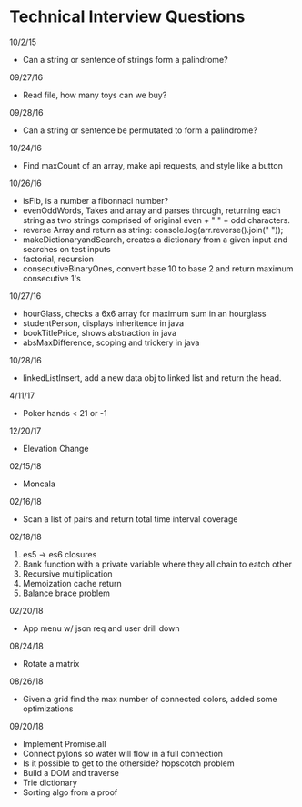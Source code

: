 # Technical Interview Questions

10/2/15

- Can a string or sentence of strings form a palindrome?

09/27/16

- Read file, how many toys can we buy?

09/28/16

- Can a string or sentence be permutated to form a palindrome?

10/24/16

- Find maxCount of an array, make api requests, and style like a button

10/26/16

- isFib, is a number a fibonnaci number?
- evenOddWords, Takes and array and parses through, returning each string as two strings comprised of original even + " " + odd characters.
- reverse Array and return as string: console.log(arr.reverse().join(" "));
- makeDictionaryandSearch, creates a dictionary from a given input and searches on test inputs
- factorial, recursion
- consecutiveBinaryOnes, convert base 10 to base 2 and return maximum consecutive 1's

10/27/16

- hourGlass, checks a 6x6 array for maximum sum in an hourglass
- studentPerson, displays inheritence in java
- bookTitlePrice, shows abstraction in java
- absMaxDifference, scoping and trickery in java

10/28/16

- linkedListInsert, add a new data obj to linked list and return the head.

4/11/17

- Poker hands < 21 or -1

12/20/17

- Elevation Change

02/15/18

- Moncala

02/16/18

- Scan a list of pairs and return total time interval coverage

02/18/18

1. es5 -> es6 closures
1. Bank function with a private variable where they all chain to eatch other
1. Recursive multiplication
1. Memoization cache return
1. Balance brace problem

02/20/18

- App menu w/ json req and user drill down

08/24/18

- Rotate a matrix

08/26/18

- Given a grid find the max number of connected colors, added some optimizations

09/20/18

- Implement Promise.all
- Connect pylons so water will flow in a full connection
- Is it possible to get to the otherside? hopscotch problem
- Build a DOM and traverse
- Trie dictionary
- Sorting algo from a proof
